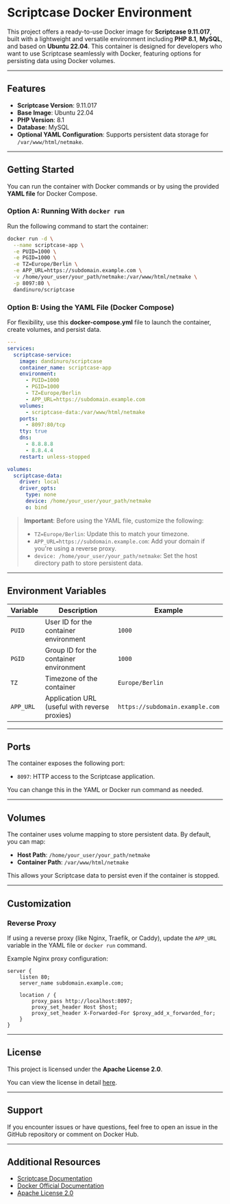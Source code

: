 # Scriptcase Docker Environment

This project offers a ready-to-use Docker image for **Scriptcase 9.11.017**, built with a lightweight and versatile environment including **PHP 8.1**, **MySQL**, and based on **Ubuntu 22.04**. This container is designed for developers who want to use Scriptcase seamlessly with Docker, featuring options for persisting data using Docker volumes.

---

## Features

- **Scriptcase Version**: 9.11.017
- **Base Image**: Ubuntu 22.04
- **PHP Version**: 8.1
- **Database**: MySQL
- **Optional YAML Configuration**: Supports persistent data storage for `/var/www/html/netmake`.

---

## Getting Started

You can run the container with Docker commands or by using the provided **YAML file** for Docker Compose.

### Option A: Running With `docker run`

Run the following command to start the container:

```bash
docker run -d \
  --name scriptcase-app \
  -e PUID=1000 \
  -e PGID=1000 \
  -e TZ=Europe/Berlin \
  -e APP_URL=https://subdomain.example.com \
  -v /home/your_user/your_path/netmake:/var/www/html/netmake \
  -p 8097:80 \
  dandinuro/scriptcase
```

### Option B: Using the YAML File (Docker Compose)

For flexibility, use this **docker-compose.yml** file to launch the container, create volumes, and persist data.

```yaml
---
services:
  scriptcase-service:
    image: dandinuro/scriptcase
    container_name: scriptcase-app
    environment:
      - PUID=1000
      - PGID=1000
      - TZ=Europe/Berlin
      - APP_URL=https://subdomain.example.com
    volumes:
      - scriptcase-data:/var/www/html/netmake
    ports:
      - 8097:80/tcp
    tty: true
    dns:
      - 8.8.8.8
      - 8.8.4.4
    restart: unless-stopped

volumes:
  scriptcase-data:
    driver: local
    driver_opts:
      type: none
      device: /home/your_user/your_path/netmake
      o: bind
```

> **Important**: Before using the YAML file, customize the following:
> - `TZ=Europe/Berlin`: Update this to match your timezone.
> - `APP_URL=https://subdomain.example.com`: Add your domain if you're using a reverse proxy.
> - `device: /home/your_user/your_path/netmake`: Set the host directory path to store persistent data.

---

## Environment Variables

| Variable        | Description                                                                          | Example                               |
|------------------|--------------------------------------------------------------------------------------|---------------------------------------|
| `PUID`          | User ID for the container environment                                               | `1000`                                |
| `PGID`          | Group ID for the container environment                                              | `1000`                                |
| `TZ`            | Timezone of the container                                                          | `Europe/Berlin`                       |
| `APP_URL`       | Application URL (useful with reverse proxies)                                       | `https://subdomain.example.com`       |

---

## Ports

The container exposes the following port:
- `8097`: HTTP access to the Scriptcase application.

You can change this in the YAML or Docker run command as needed.

---

## Volumes

The container uses volume mapping to store persistent data. By default, you can map:
- **Host Path**: `/home/your_user/your_path/netmake`
- **Container Path**: `/var/www/html/netmake`

This allows your Scriptcase data to persist even if the container is stopped.

---

## Customization

### Reverse Proxy
If using a reverse proxy (like Nginx, Traefik, or Caddy), update the `APP_URL` variable in the YAML file or `docker run` command.

Example Nginx proxy configuration:
```nginx
server {
    listen 80;
    server_name subdomain.example.com;

    location / {
        proxy_pass http://localhost:8097;
        proxy_set_header Host $host;
        proxy_set_header X-Forwarded-For $proxy_add_x_forwarded_for;
    }
}
```

---

## License

This project is licensed under the **Apache License 2.0**.

You can view the license in detail [here](LICENSE).

---

## Support

If you encounter issues or have questions, feel free to open an issue in the GitHub repository or comment on Docker Hub.

---

## Additional Resources

- [Scriptcase Documentation](https://www.scriptcase.net/docs/)
- [Docker Official Documentation](https://docs.docker.com/)
- [Apache License 2.0](https://opensource.org/licenses/Apache-2.0)